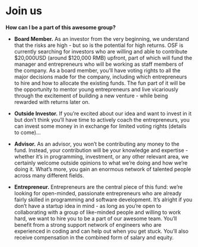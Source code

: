 # Join us

__How can I be a part of this awesome group?__

* __Board Member.__ As an investor from the very beginning, we understand that the risks are high - but so is the potential for high returns. OSF is currently searching for investors who are willing and able to contribute $20,000USD (around $120,000 RMB) upfront, part of which will fund the manager and entrepreneurs who will be working as staff members of the company. As a board member, you’ll have voting rights to all the major decisions made for the company, including which entrepreneurs to hire and how to allocate the existing funds. The fun part of it will be the opportunity to mentor young entrepreneurs and live vicariously through the excitement of building a new venture - while being rewarded with returns later on.

* __Outside Investor.__ If you’re excited about our idea and want to invest in it but don’t think you’ll have time to actively coach the entrepreneurs, you can invest some money in in exchange for limited voting rights (details to come)...

* __Advisor.__ As an advisor, you won’t be contributing any money to the fund. Instead, your contribution will be your knowledge and expertise - whether it’s in programming, investment, or any other relevant area, we certainly welcome outside opinions to what we’re doing and how we’re doing it. What’s more, you gain an enormous network of talented people across many different fields.

* __Entrepreneur.__ Entrepreneurs are the central piece of this fund: we’re looking for open-minded, passionate entrepreneurs who are already fairly skilled in programming and software development. It’s alright if you don’t have a startup idea in mind - as long as you’re open to collaborating with a group of like-minded people and willing to work hard, we want to hire you to be a part of our awesome team. You’ll benefit from a strong support network of engineers who are experienced in coding and can help out when you get stuck. You’ll also receive compensation in the combined form of salary and equity.
